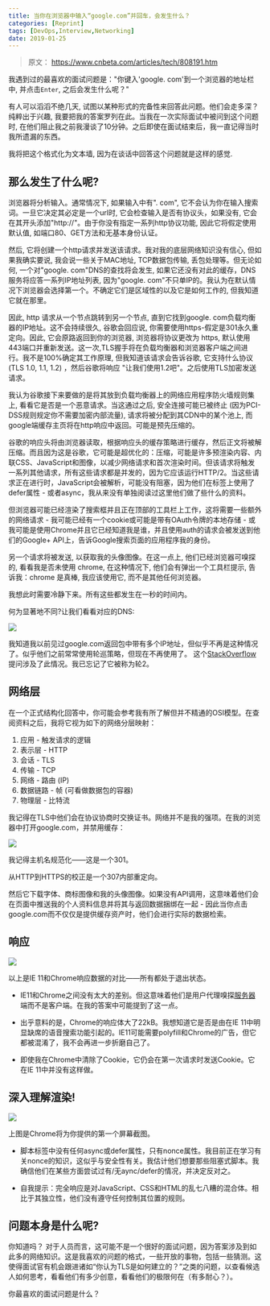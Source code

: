 ```yaml
---
title: 当你在浏览器中输入“google.com”并回车，会发生什么？
categories: [Reprint]
tags: [DevOps,Interview,Networking]
date: 2019-01-25
---
```

> 原文： https://www.cnbeta.com/articles/tech/808191.htm

我遇到过的最喜欢的面试问题是："你键入'google. com'到一个浏览器的地址栏中, 并点击`Enter`, 之后会发生什么呢？"

有人可以滔滔不绝几天, 试图以某种形式的完备性来回答此问题。他们会走多深？纯粹出于兴趣, 我要把我的答案罗列在此。当我在一次实际面试中被问到这个问题时, 在他们阻止我之前我漫谈了10分钟。之后即使在面试结束后，我一直记得当时我所遗漏的东西。

我将把这个格式化为文本墙, 因为在谈话中回答这个问题就是这样的感觉.

## 那么发生了什么呢?

浏览器将分析输入。通常情况下, 如果输入中有". com", 它不会认为你在输入搜索词。一旦它决定其必定是一个url时, 它会检查输入是否有协议头，如果没有, 它会在其开头添加"http://"。由于你没有指定一系列http协议功能, 因此它将假定使用默认值, 如端口80、GET方法和无基本身份认证。

然后, 它将创建一个http请求并发送该请求。我对我的底层网络知识没有信心, 但如果我确实要说, 我会说一些关于MAC地址, TCP数据包传输, 丢包处理等。但无论如何, 一个对"google. com"DNS的查找将会发生, 如果它还没有对此的缓存，DNS服务将应答一系列IP地址列表, 因为"google. com"不只单IP的。我认为在默认情况下浏览器会选择第一个。不确定它们是区域性的以及它是如何工作的, 但我知道它就在那里。

因此, http 请求从一个节点跳转到另一个节点, 直到它找到google. com负载均衡器的IP地址。这不会持续很久, 谷歌会回应说, 你需要使用https-假定是301永久重定向。因此, 它会原路返回到你的浏览器, 浏览器将协议更改为 https, 默认使用443端口并重新发送。这一次,TLS握手将在负载均衡器和浏览器客户端之间进行。我不是100%确定其工作原理, 但我知道该请求会告诉谷歌, 它支持什么协议 (TLS 1.0, 1.1, 1.2) ，然后谷歌将响应 "让我们使用1.2吧"。之后使用TLS加密发送请求。

我认为谷歌接下来要做的是将其放到负载均衡器上的网络应用程序防火墙规则集上, 看看它是否是一个恶意请求。当这通过之后, 安全连接可能已被终止 (因为PCI-DSS规则规定你不需要加密内部流量), 请求将被分配到其CDN中的某个池上, 而google端缓存主页将在http响应中返回。可能是预先压缩的。

谷歌的响应头将由浏览器读取，根据响应头的缓存策略进行缓存，然后正文将被解压缩。而且因为这是谷歌，它可能是超优化的：压缩，可能是许多预渲染内容、内联CSS、JavaScript和图像，以减少网络请求和首次渲染时间。但该请求将触发一系列其他请求，所有这些请求都是并发的，因为它应该运行HTTP/2。当这些请求正在进行时，JavaScript会被解析，可能没有阻塞，因为他们在标签上使用了defer属性 - 或者async，我从来没有单独阅读过这里他们做了些什么的资料。

但浏览器可能已经渲染了搜索框并且正在顶部的工具栏上工作，这将需要一些额外的网络请求 - 我可能已经有一个cookie或可能是带有OAuth令牌的本地存储 - 或我可能是使用Chrome并且它已经知道我是谁，并且使用auth的请求会被发送到他们的Google+ API上，告诉Google搜索页面的应用程序我的身份。

另一个请求将被发送, 以获取我的头像图像。在这一点上, 他们已经浏览器可嗅探的, 看看我是否未使用 chrome, 在这种情况下, 他们会有弹出一个工具栏提示, 告诉我：chrome 是真棒, 我应该使用它, 而不是其他任何浏览器。

我想此时需要冷静下来。所有这些都发生在一秒的时间内。

何为显著地不同?让我们看看对应的DNS:

[![](https://static.cnbetacdn.com/article/2019/0114/116c69b7fb0b665.jpg)](https://static.cnbetacdn.com/article/2019/0114/116c69b7fb0b665.jpg)

我知道我以前见过google.com返回包中带有多个IP地址，但似乎不再是这种情况了。似乎他们之前常常使用轮巡策略，但现在不再使用了。 这个[StackOverflow](https://stackoverflow.com/questions/10257969/is-it-possible-that-one-domain-name-has-multiple-corresponding-ip-addresses)提问涉及了此情况。我已忘记了它被称为轮2。

## 网络层

在一个正式结构化回答中，你可能会参考我有所了解但并不精通的OSI模型。在查阅资料之后，我将它视为如下的网络分层映射：

1.  应用 - 触发请求的逻辑
2.  表示层 - HTTP
3.  会话 - TLS
4.  传输 - TCP
5.  网络 - 路由 (IP)
6.  数据链路 - 帧 (可看做数据包的容器)
7.  物理层 - 比特流

我记得在TLS中他们会在协议协商时交换证书。网络并不是我的强项。在我的浏览器中打开google.com，并禁用缓存：

[![](https://static.cnbetacdn.com/article/2019/0114/d1eee285e02ff7b.jpg)](https://static.cnbetacdn.com/article/2019/0114/d1eee285e02ff7b.jpg)

我记得主机名规范化——这是一个301。

从HTTP到HTTPS的校正是一个307内部重定向。

然后它下载字体、商标图像和我的头像图像。如果没有API调用，这意味着他们会在页面中推送我的个人资料信息并将其与返回数据捆绑在一起 - 因此当你点击google.com而不仅仅是提供缓存资产时，他们会进行实际的数据检索。

## 响应

[![](https://static.cnbetacdn.com/article/2019/0114/db31097ca290ccc.jpg)](https://static.cnbetacdn.com/article/2019/0114/db31097ca290ccc.jpg)

以上是IE 11和Chrome响应数据的对比——所有都处于退出状态。

*   IE11和Chrome之间没有太大的差别。但这意味着他们是用户代理嗅探[服务器](https://promotion.aliyun.com/ntms/yunparter/invite.html?userCode=p0hfitud)端而不是客户端。在我的答案中可能提到了这一点。

*   出乎意料的是，Chrome的响应体大了22kB。我想知道它是否是由在IE 11中明显缺席的语音搜索功能引起的。IE11可能需要polyfill和Chrome的广告，但它都被混淆了，我不会再进一步折磨自己了。

*   即使我在Chrome中清除了Cookie，它仍会在第一次请求时发送Cookie。它在IE 11中并没有这样做。

## 深入理解渲染!

[![](https://static.cnbetacdn.com/article/2019/0114/6e53d8e5af24b27.jpg)](https://static.cnbetacdn.com/article/2019/0114/6e53d8e5af24b27.jpg)

上图是Chrome将为你提供的第一个屏幕截图。

* 脚本标签中没有任何async或defer属性，只有nonce属性。我目前正在学习有关nonce的知识，这似乎与安全性有关。我估计他们想要那些阻塞式脚本。我确信他们在某些方面尝试过有/无aync/defer的情况，并决定反对之。

* 自我提示：完全响应是对JavaScript、CSS和HTML的乱七八糟的混合体。相比于其独立性，他们没有遵守任何控制其位置的规则。

## 问题本身是什么呢?

你知道吗？ 对于人员而言，这可能不是一个很好的面试问题，因为答案涉及到如此多的网络知识。这是我喜欢的问题的格式，一些开放的事物，包括一些猜测。这使得面试官有机会跟进诸如“你认为TLS是如何建立的？”之类的问题，以查看候选人如何思考，看看他们有多少创意，看看他们的极限何在（有多耐心？）。

你最喜欢的面试问题是什么？

